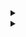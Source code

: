 <details> 
<summary></summary>
custom_markflo
  digraph G {
    size ="4,4";
    "Ingest Data" [shape=box];
    "Ingest Data" -> parse [weight=8];
    parse -> Cleanup;
    Cleanup -> Normalise;
    Normalise -> { process_miner; store};
    process_miner [label="Process Mining"];
    store [shape=box,style=filled,color=".7 .3 1.0", label="temp storage"];
  }
custom_markflo
</details>

<details> 
<summary></summary>
custom_markschema        
@startuml


class Events {
   CASE_ID : String
   CASE_ACTIVITY_ID : String
   APP_ID : Integer
   CASE_START_TIMESTAMP : Timestamp
   CASE_END_TIMESTAMP : Timestamp
   CASE_RESOURCE_ID : String
   NEXT_CASE_RESOURCE_ID : String
   PREV_CASE_RESOURCE_ID : String
   NEXT_CASE_ACTIVITY_ID : String
   PREV_CASE_ACTIVITY_ID : String
   EDGE : String
   REPEAT_SELF_LOOP_FLAG : Integer
   REDO_SELF_LOOP_FLAG : Integer
   START_FLAG : Integer
   END_FLAG : Integer
   DURATION_DAYS : Long
   DURATION_SEC : Long
   
}

class Cases {
  CASE_ID : String
  VARIANT_ID : String
  VARIANTS : Seq[String]
}

class Variants {
   VARIANT_ID : String
   VARIANTS : Seq[String]
}

class Applications {
   APP_ID : Integer
   APP_NAME : String
   APP_TYPE : Integer
   APP_URL : String
   APP_DESCRIPTION : String
}


Events <|-- Cases
Cases *-- Variants
Events o-- Applications

@enduml
custom_markschema
</details>
